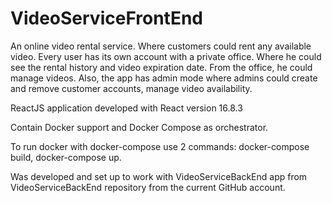 # VideoServiceFrontEnd

An online video rental service. Where customers could rent any available video. Every user has its own account with a private office. Where he could see the rental history and video expiration date. From the office, he could manage videos. Also, the app has admin mode where admins could create and remove customer accounts, manage video availability.

ReactJS application developed with React version 16.8.3

Contain Docker support and Docker Compose as orchestrator.

To run docker with docker-compose use 2 commands: docker-compose build, docker-compose up.

Was developed and set up to work with VideoServiceBackEnd app from VideoServiceBackEnd repository from the current GitHub account.
